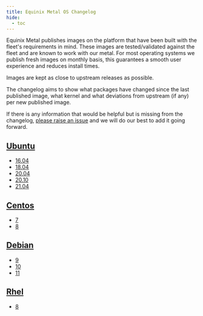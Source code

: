 ```yaml
---
title: Equinix Metal OS Changelog
hide:
  - toc
---
```

<style>
  h1 {
    display: none;
  }
</style>

# Equinix Metal published images

Equinix Metal publishes images on the platform that have been built with the fleet's requirements in mind. These images are tested/validated against the fleet and are known to work with our metal. For most operating systems we publish fresh images on monthly basis, this guarantees a smooth user experience and reduces install times.

Images are kept as close to upstream releases as possible.

# Changelog

The changelog aims to show what packages have changed since the last published image, what kernel and what deviations from upstream (if any) per new published image.

If there is any information that would be helpful but is missing from the changelog, [please raise an issue](https://github.com/packethost/metal-images-changelog/issues/new) and we will do our best to add it going forward.

# Equinix Metal OS Image Changelogs

## [Ubuntu](https://github.com/packethost/image-ubuntu)

* [16.04](ubuntu/16_04.md)
* [18.04](ubuntu/18_04.md)
* [20.04](ubuntu/20_04.md)
* [20.10](ubuntu/20_10.md)
* [21.04](ubuntu/21_04.md)

## [Centos](https://github.com/packethost/image-centos)

* [7](centos/7.md)
* [8](centos/8.md)

## [Debian](https://github.com/packethost/image-debian)

* [9](debian/9.md)
* [10](debian/10.md)
* [11](debian/11.md)

## [Rhel](https://github.com/packethost/image-rhel)

* [8](rhel/8.md)
